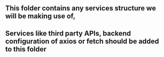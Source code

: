 ## This folder contains any services structure we will be making use of,
## Services like third party APIs, backend configuration of axios or fetch should be added to this folder
